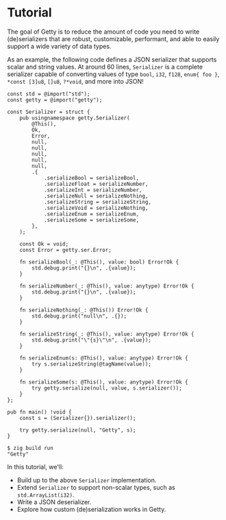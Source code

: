 # Tutorial

The goal of Getty is to reduce the amount of code you need to write
(de)serializers that are robust, customizable, performant, and able to easily support
a wide variety of data types.

As an example, the following code defines a JSON serializer that supports
scalar and string values. At around 60 lines, `Serializer` is a complete
serializer capable of converting values of type `bool`, `i32`, `f128`, `enum{
foo }`, `*const [3]u8`, `[]u8`, `?*void`, and more into JSON!

```zig title="Zig code"
const std = @import("std");
const getty = @import("getty");

const Serializer = struct {
    pub usingnamespace getty.Serializer(
        @This(),
        Ok,
        Error,
        null,
        null,
        null,
        null,
        null,
        .{
            .serializeBool = serializeBool,
            .serializeFloat = serializeNumber,
            .serializeInt = serializeNumber,
            .serializeNull = serializeNothing,
            .serializeString = serializeString,
            .serializeVoid = serializeNothing,
            .serializeEnum = serializeEnum,
            .serializeSome = serializeSome,
        },
    );

    const Ok = void;
    const Error = getty.ser.Error;

    fn serializeBool(_: @This(), value: bool) Error!Ok {
        std.debug.print("{}\n", .{value});
    }

    fn serializeNumber(_: @This(), value: anytype) Error!Ok {
        std.debug.print("{}\n", .{value});
    }

    fn serializeNothing(_: @This()) Error!Ok {
        std.debug.print("null\n", .{});
    }

    fn serializeString(_: @This(), value: anytype) Error!Ok {
        std.debug.print("\"{s}\"\n", .{value});
    }

    fn serializeEnum(s: @This(), value: anytype) Error!Ok {
        try s.serializeString(@tagName(value));
    }

    fn serializeSome(s: @This(), value: anytype) Error!Ok {
        try getty.serialize(null, value, s.serializer());
    }
};

pub fn main() !void {
    const s = (Serializer{}).serializer();

    try getty.serialize(null, "Getty", s);
}
```

```console title="Shell session"
$ zig build run
"Getty"
```

In this tutorial, we'll:

- Build up to the above `Serializer` implementation.
- Extend `Serializer` to support non-scalar types, such as `std.ArrayList(i32)`.
- Write a JSON deserializer.
- Explore how custom (de)serialization works in Getty.
